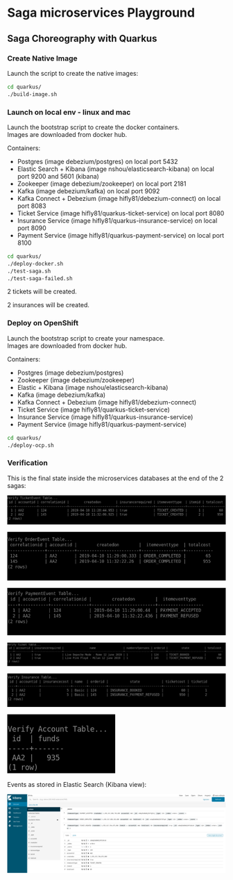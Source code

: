 Saga microservices Playground
=============================

## Saga Choreography with Quarkus

### Create Native Image

Launch the script to create the native images:

```bash
cd quarkus/
./build-image.sh
```

### Launch on local env - linux and mac

Launch the bootstrap script to create the docker containers.<br>
Images are downloaded from docker hub.

Containers:
 - Postgres (image debezium/postgres) on local port 5432
 - Elastic Search + Kibana (image nshou/elasticsearch-kibana) on local port 9200 and 5601 (kibana)
 - Zookeeper (image debezium/zookeeper) on local port 2181
 - Kafka (image debezium/kafka) on local port 9092
 - Kafka Connect + Debezium (image hifly81/debezium-connect) on local port 8083
 - Ticket Service (image hifly81/quarkus-ticket-service) on local port 8080
 - Insurance Service (image hifly81/quarkus-insurance-service) on local port 8090
 - Payment Service (image hifly81/quarkus-payment-service) on local port 8100

```bash
cd quarkus/
./deploy-docker.sh
./test-saga.sh
./test-saga-failed.sh
```

2 tickets will be created.

2 insurances will be created.

### Deploy on OpenShift

Launch the bootstrap script to create your namespace.<br>
Images are downloaded from docker hub.

Containers:
 - Postgres (image debezium/postgres)
 - Zookeeper (image debezium/zookeeper)
 - Elastic + Kibana (image nshou/elasticsearch-kibana)
 - Kafka (image debezium/kafka)
 - Kafka Connect + Debezium (image hifly81/debezium-connect)
 - Ticket Service (image hifly81/quarkus-ticket-service)
 - Insurance Service (image hifly81/quarkus-insurance-service)
 - Payment Service (image hifly81/quarkus-payment-service)

```bash
cd quarkus/
./deploy-ocp.sh
```

### Verification

This is the final state inside the microservices databases at the end of the 2 sagas:

![ScreenShot 1](quarkus/images/ticketevent.png)

![ScreenShot 2](quarkus/images/orderevent.png)

![ScreenShot 3](quarkus/images/paymentevent.png)

![ScreenShot 4](quarkus/images/tickettable.png)

![ScreenShot 5](quarkus/images/insurancetable.png)

![ScreenShot 6](quarkus/images/accounttable.png)

Events as stored in Elastic Search (Kibana view):

![ScreenShot 7](quarkus/images/kibana.png)
